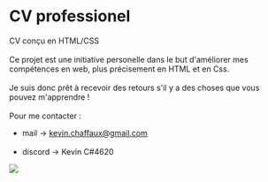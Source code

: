 # CV professionel 
CV conçu en HTML/CSS <br><br>
Ce projet est une initiative personelle dans le but d'améliorer mes compétences en web, plus précisement en HTML et en Css.<br><br>
Je suis donc prêt à recevoir des retours s'il y a des choses que vous pouvez m'apprendre !<br><br>
Pour me contacter : <br>
- mail -> kevin.chaffaux@gmail.com<br><br>
- discord ->  Kevin C#4620

![](cvResult.png)
